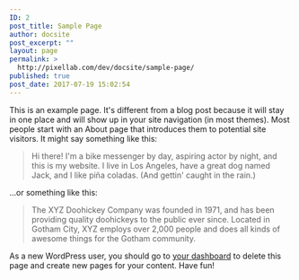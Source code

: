 ```yaml
---
ID: 2
post_title: Sample Page
author: docsite
post_excerpt: ""
layout: page
permalink: >
  http://pixellab.com/dev/docsite/sample-page/
published: true
post_date: 2017-07-19 15:02:54
---
```

This is an example page. It's different from a blog post because it will stay in one place and will show up in your site navigation (in most themes). Most people start with an About page that introduces them to potential site visitors. It might say something like this:

<blockquote>Hi there! I'm a bike messenger by day, aspiring actor by night, and this is my website. I live in Los Angeles, have a great dog named Jack, and I like pi&#241;a coladas. (And gettin' caught in the rain.)</blockquote>

...or something like this:

<blockquote>The XYZ Doohickey Company was founded in 1971, and has been providing quality doohickeys to the public ever since. Located in Gotham City, XYZ employs over 2,000 people and does all kinds of awesome things for the Gotham community.</blockquote>

As a new WordPress user, you should go to <a href="http://pixellab.com/dev/docsite/wp-admin/">your dashboard</a> to delete this page and create new pages for your content. Have fun!